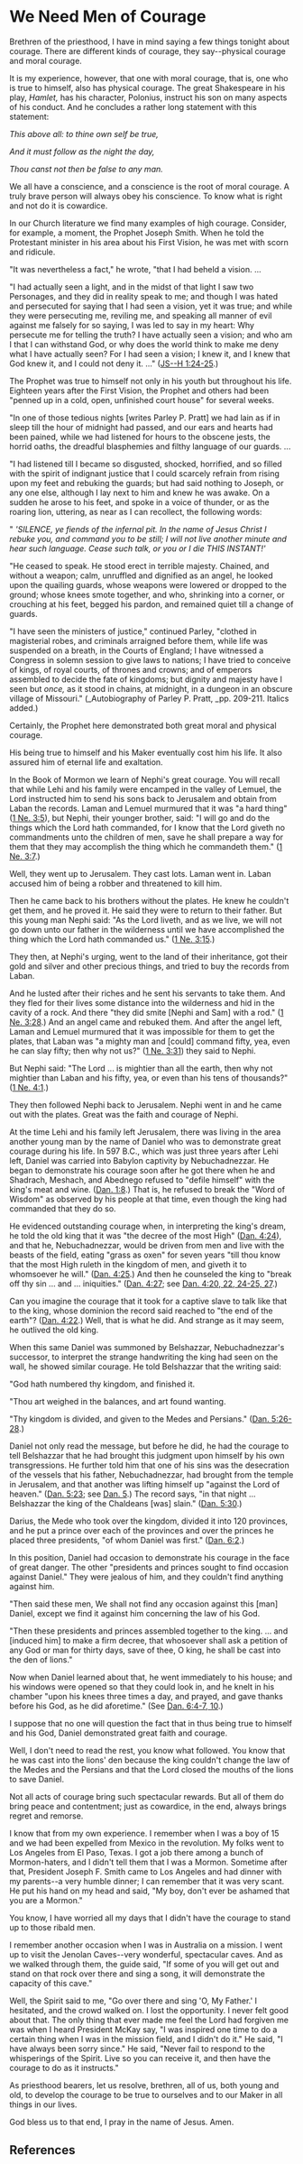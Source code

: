 # We Need Men of Courage

Brethren of the priesthood, I have in mind saying a few things tonight about
courage. There are different kinds of courage, they say--physical courage and
moral courage.

It is my experience, however, that one with moral courage, that is, one who is
true to himself, also has physical courage. The great Shakespeare in his play,
_Hamlet,_ has his character, Polonius, instruct his son on many aspects of his
conduct. And he concludes a rather long statement with this statement:

_This above all: to thine own self be true,_

_And it must follow as the night the day,_

_Thou canst not then be false to any man._

We all have a conscience, and a conscience is the root of moral courage. A
truly brave person will always obey his conscience. To know what is right and
not do it is cowardice.

In our Church literature we find many examples of high courage. Consider, for
example, a moment, the Prophet Joseph Smith. When he told the Protestant
minister in his area about his First Vision, he was met with scorn and
ridicule.

"It was nevertheless a fact," he wrote, "that I had beheld a vision. ...

"I had actually seen a light, and in the midst of that light I saw two
Personages, and they did in reality speak to me; and though I was hated and
persecuted for saying that I had seen a vision, yet it was true; and while
they were persecuting me, reviling me, and speaking all manner of evil against
me falsely for so saying, I was led to say in my heart: Why persecute me for
telling the truth? I have actually seen a vision; and who am I that I can
withstand God, or why does the world think to make me deny what I have
actually seen? For I had seen a vision; I knew it, and I knew that God knew
it, and I could not deny it. ..." ([JS--H
1:24-25](/scriptures/pgp/js-h/1.24-25?lang=eng#23).)

The Prophet was true to himself not only in his youth but throughout his life.
Eighteen years after the First Vision, the Prophet and others had been "penned
up in a cold, open, unfinished court house" for several weeks.

"In one of those tedious nights [writes Parley P. Pratt] we had lain as if in
sleep till the hour of midnight had passed, and our ears and hearts had been
pained, while we had listened for hours to the obscene jests, the horrid
oaths, the dreadful blasphemies and filthy language of our guards. ...

"I had listened till I became so disgusted, shocked, horrified, and so filled
with the spirit of indignant justice that I could scarcely refrain from rising
upon my feet and rebuking the guards; but had said nothing to Joseph, or any
one else, although I lay next to him and knew he was awake. On a sudden he
arose to his feet, and spoke in a voice of thunder, or as the roaring lion,
uttering, as near as I can recollect, the following words:

" _'SILENCE, ye fiends of the infernal pit. In the name of Jesus Christ I
rebuke you, and command you to be still; I will not live another minute and
hear such language. Cease such talk, or you or I die THIS INSTANT!'_

"He ceased to speak. He stood erect in terrible majesty. Chained, and without
a weapon; calm, unruffled and dignified as an angel, he looked upon the
quailing guards, whose weapons were lowered or dropped to the ground; whose
knees smote together, and who, shrinking into a corner, or crouching at his
feet, begged his pardon, and remained quiet till a change of guards.

"I have seen the ministers of justice," continued Parley, "clothed in
magisterial robes, and criminals arraigned before them, while life was
suspended on a breath, in the Courts of England; I have witnessed a Congress
in solemn session to give laws to nations; I have tried to conceive of kings,
of royal courts, of thrones and crowns; and of emperors assembled to decide
the fate of kingdoms; but dignity and majesty have I seen but _once,_ as it
stood in chains, at midnight, in a dungeon in an obscure village of Missouri."
(_Autobiography of Parley P. Pratt, _pp. 209-211\. Italics added.)

Certainly, the Prophet here demonstrated both great moral and physical
courage.

His being true to himself and his Maker eventually cost him his life. It also
assured him of eternal life and exaltation.

In the Book of Mormon we learn of Nephi's great courage. You will recall that
while Lehi and his family were encamped in the valley of Lemuel, the Lord
instructed him to send his sons back to Jerusalem and obtain from Laban the
records. Laman and Lemuel murmured that it was "a hard thing" ([1 Ne.
3:5](/scriptures/bofm/1-ne/3.5?lang=eng#4)), but Nephi, their younger brother,
said: "I will go and do the things which the Lord hath commanded, for I know
that the Lord giveth no commandments unto the children of men, save he shall
prepare a way for them that they may accomplish the thing which he commandeth
them." ([1 Ne. 3:7](/scriptures/bofm/1-ne/3.7?lang=eng#6).)

Well, they went up to Jerusalem. They cast lots. Laman went in. Laban accused
him of being a robber and threatened to kill him.

Then he came back to his brothers without the plates. He knew he couldn't get
them, and he proved it. He said they were to return to their father. But this
young man Nephi said: "As the Lord liveth, and as we live, we will not go down
unto our father in the wilderness until we have accomplished the thing which
the Lord hath commanded us." ([1 Ne.
3:15](/scriptures/bofm/1-ne/3.15?lang=eng#14).)

They then, at Nephi's urging, went to the land of their inheritance, got their
gold and silver and other precious things, and tried to buy the records from
Laban.

And he lusted after their riches and he sent his servants to take them. And
they fled for their lives some distance into the wilderness and hid in the
cavity of a rock. And there "they did smite [Nephi and Sam] with a rod." ([1
Ne. 3:28](/scriptures/bofm/1-ne/3.28?lang=eng#27).) And an angel came and
rebuked them. And after the angel left, Laman and Lemuel murmured that it was
impossible for them to get the plates, that Laban was "a mighty man and
[could] command fifty, yea, even he can slay fifty; then why not us?" ([1 Ne.
3:31](/scriptures/bofm/1-ne/3.31?lang=eng#30)) they said to Nephi.

But Nephi said: "The Lord ... is mightier than all the earth, then why not
mightier than Laban and his fifty, yea, or even than his tens of thousands?"
([1 Ne. 4:1](/scriptures/bofm/1-ne/4.1?lang=eng#0).)

They then followed Nephi back to Jerusalem. Nephi went in and he came out with
the plates. Great was the faith and courage of Nephi.

At the time Lehi and his family left Jerusalem, there was living in the area
another young man by the name of Daniel who was to demonstrate great courage
during his life. In 597 B.C., which was just three years after Lehi left,
Daniel was carried into Babylon captivity by Nebuchadnezzar. He began to
demonstrate his courage soon after he got there when he and Shadrach, Meshach,
and Abednego refused to "defile himself" with the king's meat and wine. ([Dan.
1:8](/scriptures/ot/dan/1.8?lang=eng#7).) That is, he refused to break the
"Word of Wisdom" as observed by his people at that time, even though the king
had commanded that they do so.

He evidenced outstanding courage when, in interpreting the king's dream, he
told the old king that it was "the decree of the most High" ([Dan.
4:24](/scriptures/ot/dan/4.24?lang=eng#23)), and that he, Nebuchadnezzar,
would be driven from men and live with the beasts of the field, eating "grass
as oxen" for seven years "till thou know that the most High ruleth in the
kingdom of men, and giveth it to whomsoever he will." ([Dan.
4:25](/scriptures/ot/dan/4.25?lang=eng#24).) And then he counseled the king to
"break off thy sin ... and ... iniquities." ([Dan.
4:27](/scriptures/ot/dan/4.27?lang=eng#26); see [Dan. 4:20, 22, 24-25,
27](/scriptures/ot/dan/4.20,22,24-25,27?lang=eng#19).)

Can you imagine the courage that it took for a captive slave to talk like that
to the king, whose dominion the record said reached to "the end of the earth"?
([Dan. 4:22](/scriptures/ot/dan/4.22?lang=eng#21).) Well, that is what he did.
And strange as it may seem, he outlived the old king.

When this same Daniel was summoned by Belshazzar, Nebuchadnezzar's successor,
to interpret the strange handwriting the king had seen on the wall, he showed
similar courage. He told Belshazzar that the writing said:

"God hath numbered thy kingdom, and finished it.

"Thou art weighed in the balances, and art found wanting.

"Thy kingdom is divided, and given to the Medes and Persians." ([Dan.
5:26-28](/scriptures/ot/dan/5.26-28?lang=eng#25).)

Daniel not only read the message, but before he did, he had the courage to
tell Belshazzar that he had brought this judgment upon himself by his own
transgressions. He further told him that one of his sins was the desecration
of the vessels that his father, Nebuchadnezzar, had brought from the temple in
Jerusalem, and that another was lifting himself up "against the Lord of
heaven." ([Dan. 5:23](/scriptures/ot/dan/5.23?lang=eng#22); see [Dan.
5](/scriptures/ot/dan/5?lang=eng).) The record says, "in that night ...
Belshazzar the king of the Chaldeans [was] slain." ([Dan.
5:30](/scriptures/ot/dan/5.30?lang=eng#29).)

Darius, the Mede who took over the kingdom, divided it into 120 provinces, and
he put a prince over each of the provinces and over the princes he placed
three presidents, "of whom Daniel was first." ([Dan.
6:2](/scriptures/ot/dan/6.2?lang=eng#1).)

In this position, Daniel had occasion to demonstrate his courage in the face
of great danger. The other "presidents and princes sought to find occasion
against Daniel." They were jealous of him, and they couldn't find anything
against him.

"Then said these men, We shall not find any occasion against this [man]
Daniel, except we find it against him concerning the law of his God.

"Then these presidents and princes assembled together to the king. ... and
[induced him] to make a firm decree, that whosoever shall ask a petition of
any God or man for thirty days, save of thee, O king, he shall be cast into
the den of lions."

Now when Daniel learned about that, he went immediately to his house; and his
windows were opened so that they could look in, and he knelt in his chamber
"upon his knees three times a day, and prayed, and gave thanks before his God,
as he did aforetime." (See [Dan. 6:4-7,
10](/scriptures/ot/dan/6.4-7,10?lang=eng#3).)

I suppose that no one will question the fact that in thus being true to
himself and his God, Daniel demonstrated great faith and courage.

Well, I don't need to read the rest, you know what followed. You know that he
was cast into the lions' den because the king couldn't change the law of the
Medes and the Persians and that the Lord closed the mouths of the lions to
save Daniel.

Not all acts of courage bring such spectacular rewards. But all of them do
bring peace and contentment; just as cowardice, in the end, always brings
regret and remorse.

I know that from my own experience. I remember when I was a boy of 15 and we
had been expelled from Mexico in the revolution. My folks went to Los Angeles
from El Paso, Texas. I got a job there among a bunch of Mormon-haters, and I
didn't tell them that I was a Mormon. Sometime after that, President Joseph F.
Smith came to Los Angeles and had dinner with my parents--a very humble
dinner; I can remember that it was very scant. He put his hand on my head and
said, "My boy, don't ever be ashamed that you are a Mormon."

You know, I have worried all my days that I didn't have the courage to stand
up to those ribald men.

I remember another occasion when I was in Australia on a mission. I went up to
visit the Jenolan Caves--very wonderful, spectacular caves. And as we walked
through them, the guide said, "If some of you will get out and stand on that
rock over there and sing a song, it will demonstrate the capacity of this
cave."

Well, the Spirit said to me, "Go over there and sing 'O, My Father.' I
hesitated, and the crowd walked on. I lost the opportunity. I never felt good
about that. The only thing that ever made me feel the Lord had forgiven me was
when I heard President McKay say, "I was inspired one time to do a certain
thing when I was in the mission field, and I didn't do it." He said, "I have
always been sorry since." He said, "Never fail to respond to the whisperings
of the Spirit. Live so you can receive it, and then have the courage to do as
it instructs."

As priesthood bearers, let us resolve, brethren, all of us, both young and
old, to develop the courage to be true to ourselves and to our Maker in all
things in our lives.

God bless us to that end, I pray in the name of Jesus. Amen.

## References

